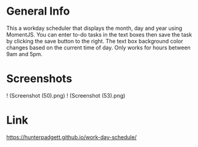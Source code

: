 # General Info
This a workday scheduler that displays the month, day and year using MomentJS. You can enter to-do tasks in the text boxes then save the task by clicking the save button to the right. The text box background color changes based on the current time of day. Only works for hours between 9am and 5pm.
# Screenshots
! (Screenshot (50).png)
! (Screenshot (53).png)
# Link
https://hunterpadgett.github.io/work-day-schedule/